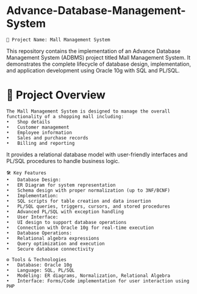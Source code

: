 # Advance-Database-Management-System
    📌 Project Name: Mall Management System

This repository contains the implementation of an Advance Database Management System (ADBMS) project titled Mall Management System. It demonstrates the complete lifecycle of database design, implementation, and application development using Oracle 10g with SQL and PL/SQL.

# 🚀 Project Overview

    The Mall Management System is designed to manage the overall functionality of a shopping mall including:
	•	Shop details
	•	Customer management
	•	Employee information
	•	Sales and purchase records
	•	Billing and reporting

It provides a relational database model with user-friendly interfaces and PL/SQL procedures to handle business logic.

    🛠️ Key Features
	•	Database Design:
	•	ER Diagram for system representation
	•	Schema design with proper normalization (up to 3NF/BCNF)
	•	Implementation:
	•	SQL scripts for table creation and data insertion
	•	PL/SQL queries, triggers, cursors, and stored procedures
	•	Advanced PL/SQL with exception handling
	•	User Interface:
	•	UI design to support database operations
	•	Connection with Oracle 10g for real-time execution
	•	Database Operations:
	•	Relational algebra expressions
	•	Query optimization and execution
	•	Secure database connectivity

    ⚙️ Tools & Technologies
	•	Database: Oracle 10g
	•	Language: SQL, PL/SQL
	•	Modeling: ER diagrams, Normalization, Relational Algebra
	•	Interface: Forms/Code implementation for user interaction using PHP 

